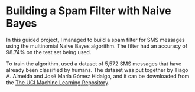 # Building a Spam Filter with Naive Bayes


In this guided project, I managed to build a spam filter for SMS messages using the multinomial Naive Bayes algorithm. The filter had an accuracy of 98.74% on the test set being used.

To train the algorithm, used a dataset of 5,572 SMS messages that have already been classified by humans. 
The dataset was put together by Tiago A. Almeida and José María Gómez Hidalgo, and it can be downloaded from the [The UCI Machine Learning Repository](https://archive.ics.uci.edu/ml/datasets/sms+spam+collection).
